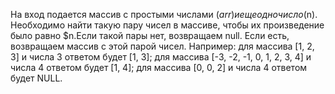 На вход подается массив с простыми числами ($arr) и еще одно число ($n). Необходимо найти такую пару чисел в массиве, чтобы их произведение было равно $n.Если такой пары нет, возвращаем null. Если есть, возвращаем массив с этой парой чисел.
Например:
для массива [1, 2, 3] и числа 3 ответом будет [1, 3];
для массива [-3, -2, -1, 0, 1, 2, 3, 4] и числа 4 ответом будет [1, 4];
для массива [0, 0, 2] и числа 4 ответом будет NULL.
